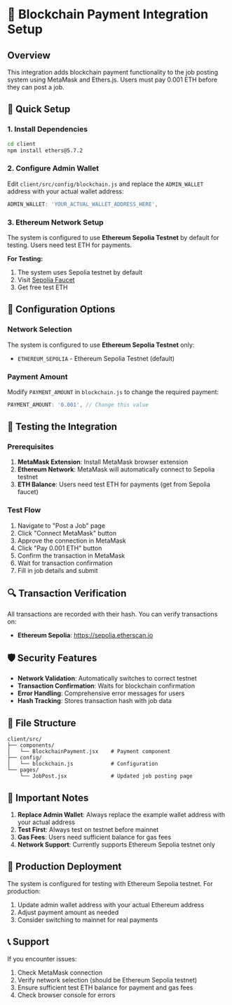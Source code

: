 # 🔐 Blockchain Payment Integration Setup

## Overview
This integration adds blockchain payment functionality to the job posting system using MetaMask and Ethers.js. Users must pay 0.001 ETH before they can post a job.

## 🚀 Quick Setup

### 1. Install Dependencies
```bash
cd client
npm install ethers@5.7.2
```

### 2. Configure Admin Wallet
Edit `client/src/config/blockchain.js` and replace the `ADMIN_WALLET` address with your actual wallet address:

```javascript
ADMIN_WALLET: 'YOUR_ACTUAL_WALLET_ADDRESS_HERE',
```

### 3. Ethereum Network Setup
The system is configured to use **Ethereum Sepolia Testnet** by default for testing. Users need test ETH for payments.

**For Testing:**
1. The system uses Sepolia testnet by default
2. Visit [Sepolia Faucet](https://sepoliafaucet.com/)
3. Get free test ETH

## 🔧 Configuration Options

### Network Selection
The system is configured to use **Ethereum Sepolia Testnet** only:

- `ETHEREUM_SEPOLIA` - Ethereum Sepolia Testnet (default)

### Payment Amount
Modify `PAYMENT_AMOUNT` in `blockchain.js` to change the required payment:

```javascript
PAYMENT_AMOUNT: '0.001', // Change this value
```

## 🧪 Testing the Integration

### Prerequisites
1. **MetaMask Extension**: Install MetaMask browser extension
2. **Ethereum Network**: MetaMask will automatically connect to Sepolia testnet
3. **ETH Balance**: Users need test ETH for payments (get from Sepolia faucet)

### Test Flow
1. Navigate to "Post a Job" page
2. Click "Connect MetaMask" button
3. Approve the connection in MetaMask
4. Click "Pay 0.001 ETH" button
5. Confirm the transaction in MetaMask
6. Wait for transaction confirmation
7. Fill in job details and submit

## 🔍 Transaction Verification

All transactions are recorded with their hash. You can verify transactions on:
- **Ethereum Sepolia**: https://sepolia.etherscan.io

## 🛡️ Security Features

- **Network Validation**: Automatically switches to correct testnet
- **Transaction Confirmation**: Waits for blockchain confirmation
- **Error Handling**: Comprehensive error messages for users
- **Hash Tracking**: Stores transaction hash with job data

## 📁 File Structure

```
client/src/
├── components/
│   └── BlockchainPayment.jsx    # Payment component
├── config/
│   └── blockchain.js            # Configuration
└── pages/
    └── JobPost.jsx              # Updated job posting page
```

## 🚨 Important Notes

1. **Replace Admin Wallet**: Always replace the example wallet address with your actual address
2. **Test First**: Always test on testnet before mainnet
3. **Gas Fees**: Users need sufficient balance for gas fees
4. **Network Support**: Currently supports Ethereum Sepolia testnet only

## 🔄 Production Deployment

The system is configured for testing with Ethereum Sepolia testnet. For production:
1. Update admin wallet address with your actual Ethereum address
2. Adjust payment amount as needed
3. Consider switching to mainnet for real payments

## 📞 Support

If you encounter issues:
1. Check MetaMask connection
2. Verify network selection (should be Ethereum Sepolia testnet)
3. Ensure sufficient test ETH balance for payment and gas fees
4. Check browser console for errors 